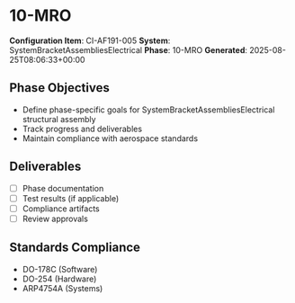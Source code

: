 # 10-MRO

**Configuration Item**: CI-AF191-005
**System**: SystemBracketAssembliesElectrical
**Phase**: 10-MRO
**Generated**: 2025-08-25T08:06:33+00:00

## Phase Objectives
- Define phase-specific goals for SystemBracketAssembliesElectrical structural assembly
- Track progress and deliverables
- Maintain compliance with aerospace standards

## Deliverables
- [ ] Phase documentation
- [ ] Test results (if applicable)
- [ ] Compliance artifacts
- [ ] Review approvals

## Standards Compliance
- DO-178C (Software)
- DO-254 (Hardware)
- ARP4754A (Systems)

